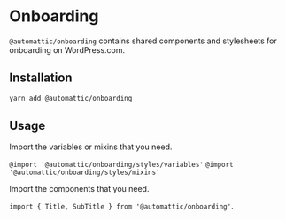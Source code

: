 # Onboarding

`@automattic/onboarding` contains shared components and stylesheets for onboarding on WordPress.com.

## Installation

```sh
yarn add @automattic/onboarding
```

## Usage

Import the variables or mixins that you need.

`@import '@automattic/onboarding/styles/variables'`
`@import '@automattic/onboarding/styles/mixins'`

Import the components that you need.

`import { Title, SubTitle } from '@automattic/onboarding'`.
